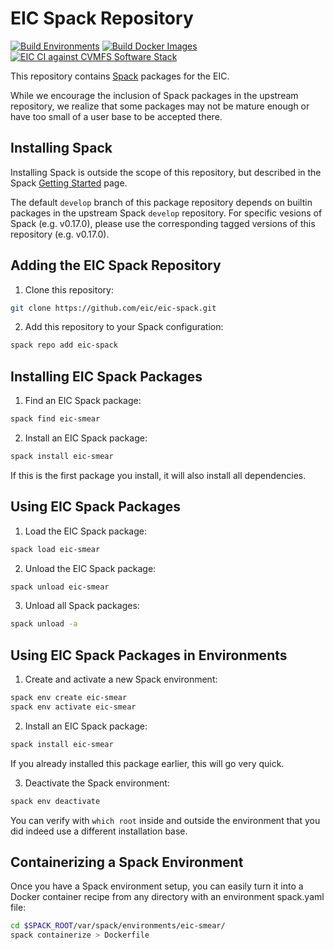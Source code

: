 # EIC Spack Repository

[![Build Environments](https://github.com/eic/eic-spack/workflows/Build%20Environments/badge.svg)](https://github.com/eic/eic-spack/actions?query=workflow%3A%22Build+Environments%22)
[![Build Docker Images](https://github.com/eic/eic-spack-docker/workflows/Build%20Docker%20Images/badge.svg)](https://github.com/eic/eic-spack-docker/actions?query=workflow%3A%22Build+Docker+Images%22)
[![EIC CI against CVMFS Software Stack](https://github.com/eic/eic-spack-cvmfs-tests/workflows/EIC%20CI%20against%20CVMFS%20Software%20Stack/badge.svg)](https://github.com/eic/eic-spack-cvmfs-tests/actions?query=workflow%3A%22EIC+CI+against+CVMFS+Software+Stack%22)

This repository contains [Spack](https://spack.readthedocs.io/en/latest/index.html) packages for the EIC.

While we encourage the inclusion of Spack packages in the upstream repository, we realize that some packages may not be mature enough or have too small of a user base to be accepted there.

## Installing Spack

Installing Spack is outside the scope of this repository, but described in the Spack [Getting Started](https://spack.readthedocs.io/en/latest/getting_started.html) page.

The default `develop` branch of this package repository depends on builtin packages in the upstream Spack `develop` repository. For specific vesions of Spack (e.g. v0.17.0), please use the corresponding tagged versions of this repository (e.g. v0.17.0).

## Adding the EIC Spack Repository

1. Clone this repository:
```sh
git clone https://github.com/eic/eic-spack.git
```

2. Add this repository to your Spack configuration:
```sh
spack repo add eic-spack
```

## Installing EIC Spack Packages

1. Find an EIC Spack package:
```sh
spack find eic-smear
```

2. Install an EIC Spack package:
```sh
spack install eic-smear
```
If this is the first package you install, it will also install all dependencies.

## Using EIC Spack Packages

1. Load the EIC Spack package:
```sh
spack load eic-smear
```

2. Unload the EIC Spack package:
```sh
spack unload eic-smear
```

3. Unload all Spack packages:
```sh
spack unload -a
```

## Using EIC Spack Packages in Environments

1. Create and activate a new Spack environment:
```sh
spack env create eic-smear
spack env activate eic-smear
```

2. Install an EIC Spack package:
```sh
spack install eic-smear
```
If you already installed this package earlier, this will go very quick.

3. Deactivate the Spack environment:
```sh
spack env deactivate
```
You can verify with `which root` inside and outside the environment that you did indeed use a different installation base.

## Containerizing a Spack Environment

Once you have a Spack environment setup, you can easily turn it into a Docker container recipe from any directory with an environment spack.yaml file:
```sh
cd $SPACK_ROOT/var/spack/environments/eic-smear/
spack containerize > Dockerfile
```
